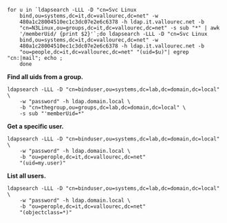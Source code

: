     for u in `ldapsearch -LLL -D "cn=Svc Linux
        bind,ou=systems,dc=it,dc=vallourec,dc=net" -w
        480a1c28004510ec1c3dc07e2e6c6378 -h ldap.it.vallourec.net -b
        "cn=N3Linux,ou=groups,dc=it,dc=vallourec,dc=net" -s sub "*" | awk
        '/memberUid/ {print $2}'`;do ldapsearch -LLL -D "cn=Svc Linux
        bind,ou=systems,dc=it,dc=vallourec,dc=net" -w
        480a1c28004510ec1c3dc07e2e6c6378 -h ldap.it.vallourec.net -b
        "ou=people,dc=it,dc=vallourec,dc=net" "(uid=$u)"| egrep "cn:|mail"; echo ;
        done

**Find all uids from a group.**

    ldapsearch -LLL -D "cn=binduser,ou=systems,dc=lab,dc=domain,dc=local" \
        -w "password" -h ldap.domain.local \
        -b "cn=thegroup,ou=groups,dc=lab,dc=domain,dc=local" \
        -s sub "'memberUid=*"

**Get a specific user.**

    ldapsearch -LLL -D "cn=binduser,ou=systems,dc=lab,dc=domain,dc=local" \
        -w "password" -h ldap.domain.local \
        -b "ou=perople,dc=it,dc=vallourec,dc=net"
        "(uid=my.user)"

**List all users.**

    ldapsearch -LLL -D "cn=binduser,ou=systems,dc=lab,dc=domain,dc=local" \
        -w "password" -h ldap.domain.local \
        -b "ou=perople,dc=it,dc=vallourec,dc=net"
        "(objectclass=*)"
